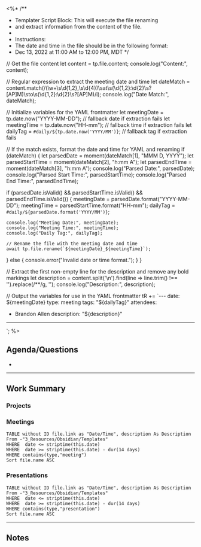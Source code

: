 <%*
/**
 * Templater Script Block: This will execute the file renaming
 * and extract information from the content of the file.
 * 
 * Instructions:
 * The date and time in the file should be in the following format:
 * Dec 13, 2022 at 11:00 AM to 12:00 PM, MDT
 */

// Get the file content
let content = tp.file.content;
console.log("Content:", content);

// Regular expression to extract the meeting date and time
let dateMatch = content.match(/(\w+\s\d{1,2},\s\d{4})\sat\s(\d{1,2}:\d{2}\s?[AP]M)\sto\s(\d{1,2}:\d{2}\s?[AP]M)/i);
console.log("Date Match:", dateMatch);

// Initialize variables for the YAML frontmatter
let meetingDate = tp.date.now("YYYY-MM-DD"); // fallback date if extraction fails
let meetingTime = tp.date.now("HH-mm"); // fallback time if extraction fails
let dailyTag = `#daily/${tp.date.now('YYYY/MM')}`; // fallback tag if extraction fails

// If the match exists, format the date and time for YAML and renaming
if (dateMatch) {
  let parsedDate = moment(dateMatch[1], "MMM D, YYYY");
  let parsedStartTime = moment(dateMatch[2], "h:mm A");
  let parsedEndTime = moment(dateMatch[3], "h:mm A");
  console.log("Parsed Date:", parsedDate);
  console.log("Parsed Start Time:", parsedStartTime);
  console.log("Parsed End Time:", parsedEndTime);

  if (parsedDate.isValid() && parsedStartTime.isValid() && parsedEndTime.isValid()) {
    meetingDate = parsedDate.format("YYYY-MM-DD");
    meetingTime = parsedStartTime.format("HH-mm");
    dailyTag = `#daily/${parsedDate.format('YYYY/MM')}`;
    
    console.log("Meeting Date:", meetingDate);
    console.log("Meeting Time:", meetingTime);
    console.log("Daily Tag:", dailyTag);
    
    // Rename the file with the meeting date and time
    await tp.file.rename(`${meetingDate}_${meetingTime}`);
  } else {
    console.error("Invalid date or time format.");
  }
}

// Extract the first non-empty line for the description and remove any bold markings
let description = content.split('\n').find(line => line.trim() !== '').replace(/\*\*/g, '');
console.log("Description:", description);

// Output the variables for use in the YAML frontmatter
tR += `---
date: ${meetingDate}
type: meeting
tags: "${dailyTag}"
attendees:
- Brandon Allen
description: "${description}"
---
`;
%>
## Agenda/Questions
- 

---
## Work Summary
### Projects



### Meetings

```dataview  
TABLE without ID file.link as "Date/Time", description As Description 
From -"3_Resources/Obsidian/Templates" 
WHERE  date <= striptime(this.date)
WHERE  date >= striptime(this.date) - dur(14 days)
WHERE contains(type,"meeting")
Sort file.name ASC
```

### Presentations

```dataview  
TABLE without ID file.link as "Date/Time", description As Description 
From -"3_Resources/Obsidian/Templates" 
WHERE  date <= striptime(this.date)
WHERE  date >= striptime(this.date) - dur(14 days)
WHERE contains(type,"presentation")
Sort file.name ASC
```

---

## Notes
